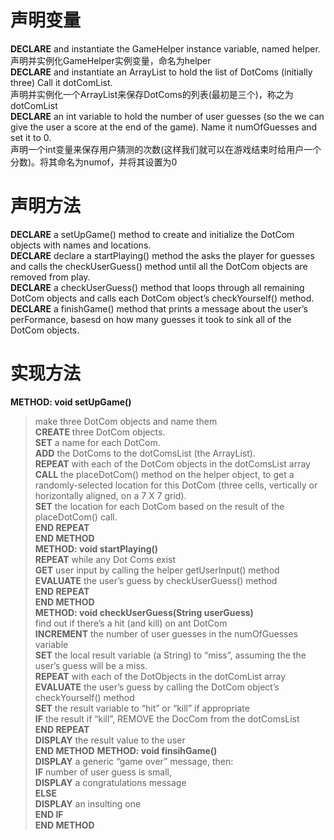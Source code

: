 # 声明变量
**DECLARE** and instantiate the GameHelper instance variable, named helper.  
声明并实例化GameHelper实例变量，命名为helper  
**DECLARE** and instantiate an ArrayList to hold the list of DotComs (initially three) Call it dotComList.  
声明并实例化一个ArrayList来保存DotComs的列表(最初是三个)，称之为dotComList  
**DECLARE** an int variable to hold the number of user guesses (so the we can give the user a score at the end of the game). Name it numOfGuesses and set it to 0.  
声明一个int变量来保存用户猜测的次数(这样我们就可以在游戏结束时给用户一个分数)。将其命名为numof，并将其设置为0  
# 声明方法
**DECLARE** a setUpGame() method to create and initialize the DotCom objects with names and locations.  
**DECLARE** declare a startPlaying() method the asks the player for guesses and calls the checkUserGuess() method until all the DotCom objects are removed    from play.  
**DECLARE** a checkUserGuess() method that loops through all remaining DotCom objects and calls each DotCom object’s checkYourself() method.  
**DECLARE** a finishGame() method that prints a message about the user’s perFormance, basesd on how many guesses it took to sink all of the DotCom objects.  
# 实现方法
**METHOD: void setUpGame()**  
> make three DotCom objects and name them  
**CREATE** three DotCom objects.  
**SET** a name for each DotCom.  
**ADD** the DotComs to the dotComsList (the ArrayList).  
**REPEAT** with each of the DotCom objects in the dotComsList array  
**CALL** the placeDotCom() method on the helper object, to get a randomly-selected location for this DotCom (three cells, vertically or horizontally aligned, on a 7 X 7 grid).  
**SET** the location for each DotCom based on  the result of the placeDotCom() call.  
**END REPEAT**  
**END METHOD**  
**METHOD: void startPlaying()**  
**REPEAT** while any Dot Coms exist  
**GET** user input by calling the helper getUserInput() method  
**EVALUATE** the user’s guess by checkUserGuess() method  
**END REPEAT**  
**END METHOD**  
**METHOD: void checkUserGuess(String userGuess)**  
> find out if there’s a hit (and kill) on ant DotCom  
**INCREMENT** the number of user guesses in the numOfGuesses variable  
**SET** the local result variable (a String) to “miss”, assuming the the user’s guess will be a miss.  
**REPEAT** with each of the DotObjects in the dotComList array  
**EVALUATE** the user’s guess by calling the DotCom object’s checkYourself() method  
**SET** the result variable to “hit” or “kill” if appropriate  
**IF** the result if “kill”, REMOVE the DocCom from the dotComsList  
**END REPEAT**  
**DISPLAY** the result value to the user  
**END METHOD** 
**METHOD: void finsihGame()**  
**DISPLAY** a generic “game over” message, then:  
**IF** number of user guess is small,  
**DISPLAY** a congratulations message  
**ELSE**  
**DISPLAY** an insulting one  
**END IF**  
**END METHOD**  